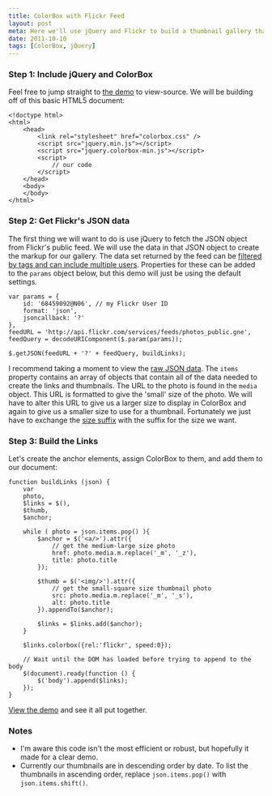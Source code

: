 ```yaml
---
title: ColorBox with Flickr Feed
layout: post
meta: Here we'll use jQuery and Flickr to build a thumbnail gallery that will display full-size photos in ColorBox.
date: 2011-10-10
tags: [ColorBox, jQuery]
---
```


### Step 1: Include jQuery and ColorBox

Feel free to jump straight to <a href='/demo/flickr.html'>the demo</a> to view-source. We will be building off of this basic HTML5 document:

	<!doctype html>
	<html>
		<head>
			<link rel="stylesheet" href="colorbox.css" />
			<script src="jquery.min.js"></script>
			<script src="jquery.colorbox-min.js"></script>
			<script>
				// our code
			</script>
		</head>
		<body>
		</body>
	</html>

### Step 2: Get Flickr's JSON data

The first thing we will want to do is use jQuery to fetch the JSON object from Flickr's public feed.  We will use the data in that JSON object to create the markup for our gallery. The data set returned by the feed can be <a href='http://www.flickr.com/services/feeds/docs/photos_public/'>filtered by tags and can include multiple users</a>.  Properties for these can be added to the `params` object below, but this demo will just be using the default settings.

	var params = {
		id: '68459092@N06', // my Flickr User ID
		format: 'json',
		jsoncallback: '?'
	},
	feedURL = 'http://api.flickr.com/services/feeds/photos_public.gne',
	feedQuery = decodeURIComponent($.param(params));

	$.getJSON(feedURL + '?' + feedQuery, buildLinks);

I recommend taking a moment to view the <a href='http://api.flickr.com/services/feeds/photos_public.gne?id=68459092@N06&amp;format=json&amp;jsoncallback=?' target='_blank'>raw JSON data</a>.  The `items` property contains an array of objects that contain all of the data needed to create the links and thumbnails.  The URL to the photo is found in the `media` object.  This URL is formatted to give the 'small' size of the photo.  We will have to alter this URL to give us a larger size to display in ColorBox and again to give us a smaller size to use for a thumbnail.  Fortunately we just have to exchange the [size suffix](http://www.flickr.com/services/api/misc.urls.html) with the suffix for the size we want.

### Step 3: Build the Links

Let's create the anchor elements, assign ColorBox to them, and add them to our document:

	function buildLinks (json) {
		var 
		photo,
		$links = $(), 
		$thumb,
		$anchor;

		while ( photo = json.items.pop() ){
			$anchor = $('<a/>').attr({
				// get the medium-large size photo
				href: photo.media.m.replace('_m', '_z'),
				title: photo.title
			});

			$thumb = $('<img/>').attr({
				// get the small-square size thumbnail photo
				src: photo.media.m.replace('_m', '_s'),
				alt: photo.title
			}).appendTo($anchor);

			$links = $links.add($anchor);
		}

		$links.colorbox({rel:'flickr', speed:0});

		// Wait until the DOM has loaded before trying to append to the body
		$(document).ready(function () {
			$('body').append($links);
		});
	}

[View the demo](/demo/flickr.html) and see it all put together.

### Notes

* I'm aware this code isn't the most efficient or robust, but hopefully it made for a clear demo.
* Currently our thumbnails are in descending order by date.  To list the thumbnails in ascending order, replace `json.items.pop()` with `json.items.shift()`.